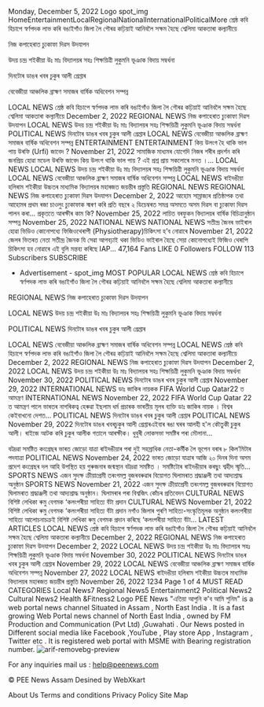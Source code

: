
Monday, December 5, 2022
Logo
spot_img
HomeEntertainmentLocalRegionalNationalInternationalPoliticalMore
শ্ৰেষ্ঠ কবি হিচাপে স্বৰ্ণপদক লাভ কৰি বঙাইগাঁও জিলা লৈ গৌৰৱ কঢ়িয়াই আনিবলৈ সক্ষম হৈছে শ্বেলিমা আকতাৰা কল্যানীয়ে

নিজ কপাহেৰাত চ্যুকাফা দিৱস উদযাপন

উদয় চন্দ্ৰ শইকীয়া উঃ মাঃ বিদ্যালয়ৰ সহঃ শিক্ষয়িত্ৰী লুকুমনি ভূঞাক বিদায় সম্বৰ্ধনা

দিনটোৰ ডাঙৰ খবৰ চুকুৰ আলী গ্ৰেপ্তাৰ

বেবেজীয়া আঞ্চলিক ব্ৰাহ্মণ সমাজৰ বাৰ্ষিক অধিবেশন সম্পন্ন

LOCAL NEWS
শ্ৰেষ্ঠ কবি হিচাপে স্বৰ্ণপদক লাভ কৰি বঙাইগাঁও জিলা লৈ গৌৰৱ কঢ়িয়াই আনিবলৈ সক্ষম হৈছে শ্বেলিমা আকতাৰা কল্যানীয়ে
December 2, 2022
REGIONAL NEWS
নিজ কপাহেৰাত চ্যুকাফা দিৱস উদযাপন
LOCAL NEWS
উদয় চন্দ্ৰ শইকীয়া উঃ মাঃ বিদ্যালয়ৰ সহঃ শিক্ষয়িত্ৰী লুকুমনি ভূঞাক বিদায় সম্বৰ্ধনা
POLITICAL NEWS
দিনটোৰ ডাঙৰ খবৰ চুকুৰ আলী গ্ৰেপ্তাৰ
LOCAL NEWS
বেবেজীয়া আঞ্চলিক ব্ৰাহ্মণ সমাজৰ বাৰ্ষিক অধিবেশন সম্পন্ন
ENTERTAINMENT
ENTERTAINMENT
কিয় উলংগ হৈ থাকি ভাল পায় উৰফি (Urfi) জাবেদ ?
November 21, 2022
সামাজিক মাধ্যমৰ যোগেদি নিজৰ শৰীৰ প্ৰদৰ্শন কৰি জনপ্ৰিয় হোৱা মডেল উৰফি জাবেদ কিয় উলংগ থাকি ভাল পায় ? এই প্ৰশ্ন প্ৰায় সকলোৰে মনত ।...
LOCAL NEWS
LOCAL NEWS
উদয় চন্দ্ৰ শইকীয়া উঃ মাঃ বিদ্যালয়ৰ সহঃ শিক্ষয়িত্ৰী লুকুমনি ভূঞাক বিদায় সম্বৰ্ধনা
LOCAL NEWS
বেবেজীয়া আঞ্চলিক ব্ৰাহ্মণ সমাজৰ বাৰ্ষিক অধিবেশন সম্পন্ন
LOCAL NEWS
ৰাইদঙীয়া হলিৰাম শইকীয়া উচ্চতৰ মাধ্যমিক বিদ্যালয়ৰ মহাৰজত জয়ন্তীৰ প্ৰস্তুতি
REGIONAL NEWS
REGIONAL NEWS
নিজ কপাহেৰাত চ্যুকাফা দিৱস উদযাপন
December 2, 2022
আহোম সাম্ৰাজ্যৰ প্ৰতিষ্ঠাপক তথা আহোমৰ প্ৰথম ৰজা চাওলুং চ্যুকাফাক স্মৰণ কৰি প্ৰতি বছৰে ২ ডিচেম্বৰত সমগ্ৰ অসমতে অসম দিৱস বা চ্যুকাফা দিৱস পালন কৰা...
প্ৰকৃততে আৰক্ষীৰ কাম কি?
November 25, 2022
লাচিত বৰফুকন বিদ্যালয়ৰ বাৰ্ষিক বিচিত্ৰানুষ্ঠান সম্পন্ন
November 25, 2022
NATIONAL NEWS
NATIONAL NEWS
সতীন্দ্ৰ জৈনৰ ভাইৰাল হোৱা ভিডিও কোনোপধ্যে ফিজিওথেৰাপী (Physiotherapy)চিকিৎসা হ’ব নোৱাৰে
November 21, 2022
জেলৰ ভিতৰত নেতা সতীন্দ্ৰ জৈনক যি সেৱা আগবঢ়াই থকা ভিডিও ভাইৰাল হৈছে সেয়া কোনোপধ্যেই ফিজিও থেৰাপি চিকিৎসা হব নোৱাৰে এই বুলি মন্তব্য কৰিছে IAP...
47,164
Fans
LIKE
0
Followers
FOLLOW
113
Subscribers
SUBSCRIBE
- Advertisement -
spot_img
MOST POPULAR
LOCAL NEWS
শ্ৰেষ্ঠ কবি হিচাপে স্বৰ্ণপদক লাভ কৰি বঙাইগাঁও জিলা লৈ গৌৰৱ কঢ়িয়াই আনিবলৈ সক্ষম হৈছে শ্বেলিমা আকতাৰা কল্যানীয়ে
 
REGIONAL NEWS
নিজ কপাহেৰাত চ্যুকাফা দিৱস উদযাপন
 
LOCAL NEWS
উদয় চন্দ্ৰ শইকীয়া উঃ মাঃ বিদ্যালয়ৰ সহঃ শিক্ষয়িত্ৰী লুকুমনি ভূঞাক বিদায় সম্বৰ্ধনা
 
POLITICAL NEWS
দিনটোৰ ডাঙৰ খবৰ চুকুৰ আলী গ্ৰেপ্তাৰ
 
LOCAL NEWS
বেবেজীয়া আঞ্চলিক ব্ৰাহ্মণ সমাজৰ বাৰ্ষিক অধিবেশন সম্পন্ন
LOCAL NEWS
শ্ৰেষ্ঠ কবি হিচাপে স্বৰ্ণপদক লাভ কৰি বঙাইগাঁও জিলা লৈ গৌৰৱ কঢ়িয়াই আনিবলৈ সক্ষম হৈছে শ্বেলিমা আকতাৰা কল্যানীয়ে
December 2, 2022
REGIONAL NEWS
নিজ কপাহেৰাত চ্যুকাফা দিৱস উদযাপন
December 2, 2022
LOCAL NEWS
উদয় চন্দ্ৰ শইকীয়া উঃ মাঃ বিদ্যালয়ৰ সহঃ শিক্ষয়িত্ৰী লুকুমনি ভূঞাক বিদায় সম্বৰ্ধনা
November 30, 2022
POLITICAL NEWS
দিনটোৰ ডাঙৰ খবৰ চুকুৰ আলী গ্ৰেপ্তাৰ
November 29, 2022
INTERNATIONAL NEWS
ডাঃ জাকিৰ নায়কক FIFA World Cup Qatar22 ত আমন্ত্ৰণ
INTERNATIONAL NEWS November 22, 2022
FIFA World Cup Qatar 22 ত আমন্ত্ৰণ পালে ভাৰতৰ নাগৰিকত্ব হেৰুৱা ইছলাম ধৰ্ম প্ৰচাৰক ভাৰতীয় মূলৰ ব্যক্তি ডাঃ জাকিৰ নায়ক । বিশ্বৰ কেইবাখনো দেশত...
POLITICAL NEWS
দিনটোৰ ডাঙৰ খবৰ চুকুৰ আলী গ্ৰেপ্তাৰ
POLITICAL NEWS November 29, 2022
দিনটোৰ ডাঙৰ খবৰচুকুৰ আলী গ্ৰেপ্তাৰএইবাৰ ৰঙা ঘৰৰ আলহী হ'ল কৌতুকী চুকুৰ আলী। ৰাইজে আটক কৰি চুকুৰ আলীক গতালে আৰক্ষীক। ধুবুৰী লোকসভা সমষ্টিৰ পৰা মৌলানা...
 
বটদ্ৰৱা সমষ্টিত কংগ্ৰেছৰ ভাৰত জোড়ো যাত্ৰা ৰাইদঙীয়াৰ পৰা দুই সহস্ৰাধিক নেতা-কৰ্মীক লৈ ভূপেন বৰাৰ ৮ কিল’মিটাৰ পদযাত্ৰা
POLITICAL NEWS November 24, 2022
ভাৰত জোড়ো যাত্ৰাৰ আজি ২০ দিনৰ দিনা অসম প্ৰদেশ কংগ্ৰেছৰ দল আহি উপস্থিত হয় গুৰুজনাৰ জন্মস্থান বটদ্ৰৱা সমষ্টিত । সমষ্টিটোৰ ৰাইদঙীয়াৰ কৰছুং শ্বহীদ স্মৃতি...
SPORTS NEWS
এজন সুদক্ষ ক্ৰীয়াপ্ৰেমী তৰংগমল্ল বুজৰবৰুৱাৰ বিয়োগত ঘিলামৰাত শ্ৰদ্ধাঞ্জলী তথা আদ্যশ্ৰাদ্ধ অনুষ্ঠান
SPORTS NEWS November 21, 2022
এজন সুদক্ষ ক্ৰীয়াপ্ৰেমী তৰংগমল্ল বুজৰবৰুৱাৰ বিয়োগত ঘিলামৰাত শ্ৰদ্ধাঞ্জলী তথা আদ্যশ্ৰাদ্ধ অনুষ্ঠান। ঘিলামৰাৰ পৰা বিশ্বজিৎ কোঁচৰ প্ৰতিবেদন
CULTURAL NEWS
বিশিষ্ট লেখিকা ৰুমু বেগমক ‘কলংপৰীয়া সাহিত্য বঁটা প্ৰদান
CULTURAL NEWS November 21, 2022
বিশিষ্ট লেখিকা ৰুমু বেগমক ‘কলংপৰীয়া সাহিত্য বঁটা প্ৰদান নগাঁও জিলাৰ পুৰণি সাহিত্য-সংস্কৃতিমূলক অনুষ্ঠান কলংপৰীয়া সাহিত্য আলোচনাচক্রই বিশিষ্ট লেখিকা ৰুমু বেগমক প্ৰদান কৰিছে ‘কলংপৰীয়া সাহিত্য বঁটা...
LATEST ARTICLES
LOCAL NEWS
শ্ৰেষ্ঠ কবি হিচাপে স্বৰ্ণপদক লাভ কৰি বঙাইগাঁও জিলা লৈ গৌৰৱ কঢ়িয়াই আনিবলৈ সক্ষম হৈছে শ্বেলিমা আকতাৰা কল্যানীয়ে
December 2, 2022
REGIONAL NEWS
নিজ কপাহেৰাত চ্যুকাফা দিৱস উদযাপন
December 2, 2022
LOCAL NEWS
উদয় চন্দ্ৰ শইকীয়া উঃ মাঃ বিদ্যালয়ৰ সহঃ শিক্ষয়িত্ৰী লুকুমনি ভূঞাক বিদায় সম্বৰ্ধনা
November 30, 2022
POLITICAL NEWS
দিনটোৰ ডাঙৰ খবৰ চুকুৰ আলী গ্ৰেপ্তাৰ
November 29, 2022
LOCAL NEWS
বেবেজীয়া আঞ্চলিক ব্ৰাহ্মণ সমাজৰ বাৰ্ষিক অধিবেশন সম্পন্ন
November 27, 2022
LOCAL NEWS
ৰাইদঙীয়া হলিৰাম শইকীয়া উচ্চতৰ মাধ্যমিক বিদ্যালয়ৰ মহাৰজত জয়ন্তীৰ প্ৰস্তুতি
November 26, 2022
1234 Page 1 of 4
MUST READ
CATEGORIES
Local News7
Regional News5
Entertainment2
Political News2
Cultural News2
Health &Fitness2
Logo
PEE News "এতিয়া আপুনি ক'ব আমি শুনিম" is a web portal news channel Situated in Assam , North East India . It is a fast growing Web Portal news channel of North East India , owned by FM Production and Communication (Pvt Ltd) ,Guwahati . Our News posted in Different social media like Facebook ,YouTube , Play store App , Instagram , Twitter etc . It is registered web portal with MSME with Bearing registration number.
![arif-removebg-preview](https://user-images.githubusercontent.com/105605026/205558015-1193afe7-9f8e-4ccd-a4b5-576aa3566cff.png)

For any inquiries mail us : help@peenews.com

© PEE News Assam Desined by WebXkart

About Us
Terms and conditions
Privacy Policy
Site Map
